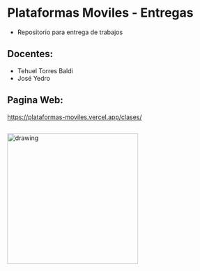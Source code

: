 # Plataformas Moviles - Entregas
 - Repositorio para entrega de trabajos 
## Docentes:
  - Tehuel Torres Baldi
  - José Yedro
 
 ## Pagina Web:
 https://plataformas-moviles.vercel.app/clases/
## 
<img src="https://imgur.com/2f5JdEc.gif" alt="drawing" width="300" />
